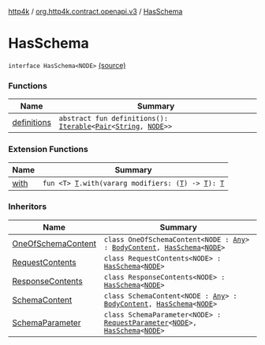 [http4k](../../index.md) / [org.http4k.contract.openapi.v3](../index.md) / [HasSchema](./index.md)

# HasSchema

`interface HasSchema<NODE>` [(source)](https://github.com/http4k/http4k/blob/master/http4k-contract/src/main/kotlin/org/http4k/contract/openapi/v3/model.kt#L64)

### Functions

| Name | Summary |
|---|---|
| [definitions](definitions.md) | `abstract fun definitions(): `[`Iterable`](https://kotlinlang.org/api/latest/jvm/stdlib/kotlin.collections/-iterable/index.html)`<`[`Pair`](https://kotlinlang.org/api/latest/jvm/stdlib/kotlin/-pair/index.html)`<`[`String`](https://kotlinlang.org/api/latest/jvm/stdlib/kotlin/-string/index.html)`, `[`NODE`](index.md#NODE)`>>` |

### Extension Functions

| Name | Summary |
|---|---|
| [with](../../org.http4k.core/with.md) | `fun <T> `[`T`](../../org.http4k.core/with.md#T)`.with(vararg modifiers: (`[`T`](../../org.http4k.core/with.md#T)`) -> `[`T`](../../org.http4k.core/with.md#T)`): `[`T`](../../org.http4k.core/with.md#T) |

### Inheritors

| Name | Summary |
|---|---|
| [OneOfSchemaContent](../-body-content/-one-of-schema-content/index.md) | `class OneOfSchemaContent<NODE : `[`Any`](https://kotlinlang.org/api/latest/jvm/stdlib/kotlin/-any/index.html)`> : `[`BodyContent`](../-body-content/index.md)`, `[`HasSchema`](./index.md)`<`[`NODE`](../-body-content/-one-of-schema-content/index.md#NODE)`>` |
| [RequestContents](../-request-contents/index.md) | `class RequestContents<NODE> : `[`HasSchema`](./index.md)`<`[`NODE`](../-request-contents/index.md#NODE)`>` |
| [ResponseContents](../-response-contents/index.md) | `class ResponseContents<NODE> : `[`HasSchema`](./index.md)`<`[`NODE`](../-response-contents/index.md#NODE)`>` |
| [SchemaContent](../-body-content/-schema-content/index.md) | `class SchemaContent<NODE : `[`Any`](https://kotlinlang.org/api/latest/jvm/stdlib/kotlin/-any/index.html)`> : `[`BodyContent`](../-body-content/index.md)`, `[`HasSchema`](./index.md)`<`[`NODE`](../-body-content/-schema-content/index.md#NODE)`>` |
| [SchemaParameter](../-request-parameter/-schema-parameter/index.md) | `class SchemaParameter<NODE> : `[`RequestParameter`](../-request-parameter/index.md)`<`[`NODE`](../-request-parameter/-schema-parameter/index.md#NODE)`>, `[`HasSchema`](./index.md)`<`[`NODE`](../-request-parameter/-schema-parameter/index.md#NODE)`>` |
